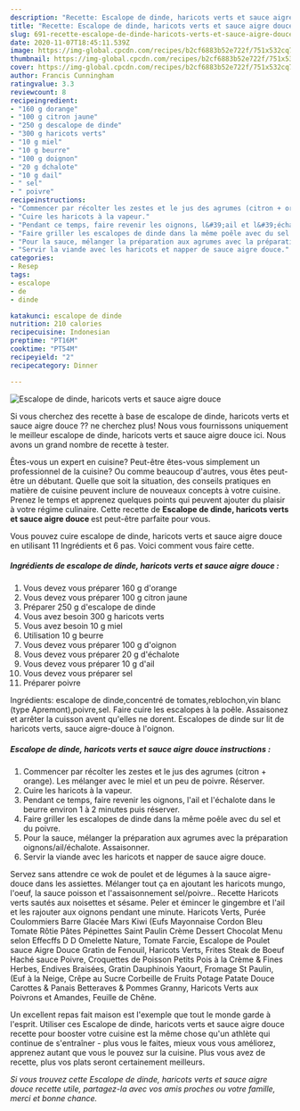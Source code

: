 ```yaml
---
description: "Recette: Escalope de dinde, haricots verts et sauce aigre douce"
title: "Recette: Escalope de dinde, haricots verts et sauce aigre douce"
slug: 691-recette-escalope-de-dinde-haricots-verts-et-sauce-aigre-douce
date: 2020-11-07T18:45:11.539Z
image: https://img-global.cpcdn.com/recipes/b2cf6883b52e722f/751x532cq70/escalope-de-dinde-haricots-verts-et-sauce-aigre-douce-photo-principale-de-la-recette.jpg
thumbnail: https://img-global.cpcdn.com/recipes/b2cf6883b52e722f/751x532cq70/escalope-de-dinde-haricots-verts-et-sauce-aigre-douce-photo-principale-de-la-recette.jpg
cover: https://img-global.cpcdn.com/recipes/b2cf6883b52e722f/751x532cq70/escalope-de-dinde-haricots-verts-et-sauce-aigre-douce-photo-principale-de-la-recette.jpg
author: Francis Cunningham
ratingvalue: 3.3
reviewcount: 8
recipeingredient:
- "160 g dorange"
- "100 g citron jaune"
- "250 g descalope de dinde"
- "300 g haricots verts"
- "10 g miel"
- "10 g beurre"
- "100 g doignon"
- "20 g dchalote"
- "10 g dail"
- " sel"
- " poivre"
recipeinstructions:
- "Commencer par récolter les zestes et le jus des agrumes (citron + orange). Les mélanger avec le miel et un peu de poivre. Réserver."
- "Cuire les haricots à la vapeur."
- "Pendant ce temps, faire revenir les oignons, l&#39;ail et l&#39;échalote dans le beurre environ 1 à 2 minutes puis réserver."
- "Faire griller les escalopes de dinde dans la même poêle avec du sel et du poivre."
- "Pour la sauce, mélanger la préparation aux agrumes avec la préparation oignons/ail/échalote. Assaisonner."
- "Servir la viande avec les haricots et napper de sauce aigre douce."
categories:
- Resep
tags:
- escalope
- de
- dinde

katakunci: escalope de dinde 
nutrition: 210 calories
recipecuisine: Indonesian
preptime: "PT16M"
cooktime: "PT54M"
recipeyield: "2"
recipecategory: Dinner

---
```



![Escalope de dinde, haricots verts et sauce aigre douce](https://img-global.cpcdn.com/recipes/b2cf6883b52e722f/751x532cq70/escalope-de-dinde-haricots-verts-et-sauce-aigre-douce-photo-principale-de-la-recette.jpg)

Si vous cherchez des recette à base de escalope de dinde, haricots verts et sauce aigre douce ?? ne cherchez plus! Nous vous fournissons uniquement le meilleur escalope de dinde, haricots verts et sauce aigre douce ici. Nous avons un grand nombre de recette à tester.

Êtes-vous un expert en cuisine? Peut-être êtes-vous simplement un professionnel de la cuisine? Ou comme beaucoup d'autres, vous êtes peut-être un débutant. Quelle que soit la situation, des conseils pratiques en matière de cuisine peuvent inclure de nouveaux concepts à votre cuisine. Prenez le temps et apprenez quelques points qui peuvent ajouter du plaisir à votre régime culinaire. Cette recette de <strong> Escalope de dinde, haricots verts et sauce aigre douce </strong> est peut-être parfaite pour vous.

<!--inarticleads1-->

Vous pouvez cuire escalope de dinde, haricots verts et sauce aigre douce en utilisant 11 Ingrédients et 6 pas. Voici comment vous faire cette.

##### Ingrédients de escalope de dinde, haricots verts et sauce aigre douce :

1. Vous devez vous préparer 160 g d&#39;orange
1. Vous devez vous préparer 100 g citron jaune
1. Préparer 250 g d&#39;escalope de dinde
1. Vous avez besoin 300 g haricots verts
1. Vous avez besoin 10 g miel
1. Utilisation 10 g beurre
1. Vous devez vous préparer 100 g d&#39;oignon
1. Vous devez vous préparer 20 g d&#39;échalote
1. Vous devez vous préparer 10 g d&#39;ail
1. Vous devez vous préparer  sel
1. Préparer  poivre


Ingrédients: escalope de dinde,concentré de tomates,reblochon,vin blanc (type Apremont),poivre,sel. Faire cuire les escalopes à la poêle. Assaisonez et arrêter la cuisson avent qu&#39;elles ne dorent. Escalopes de dinde sur lit de haricots verts, sauce aigre-douce à l&#39;oignon. 

<!--inarticleads2-->

##### Escalope de dinde, haricots verts et sauce aigre douce instructions :

1. Commencer par récolter les zestes et le jus des agrumes (citron + orange). Les mélanger avec le miel et un peu de poivre. Réserver.
1. Cuire les haricots à la vapeur.
1. Pendant ce temps, faire revenir les oignons, l&#39;ail et l&#39;échalote dans le beurre environ 1 à 2 minutes puis réserver.
1. Faire griller les escalopes de dinde dans la même poêle avec du sel et du poivre.
1. Pour la sauce, mélanger la préparation aux agrumes avec la préparation oignons/ail/échalote. Assaisonner.
1. Servir la viande avec les haricots et napper de sauce aigre douce.


Servez sans attendre ce wok de poulet et de légumes à la sauce aigre-douce dans les assiettes. Mélanger tout ça en ajoutant les haricots mungo, l&#39;oeuf, la sauce poisson et l&#39;assaisonnement sel/poivre.. Recette Haricots verts sautés aux noisettes et sésame. Peler et émincer le gingembre et l&#39;ail et les rajouter aux oignons pendant une minute. Haricots Verts, Purée Coulommiers Barre Glacée Mars Kiwi (Eufs Mayonnaise Cordon Bleu Tomate Rôtie Pâtes Pépinettes Saint Paulin Crème Dessert Chocolat Menu selon Effecffs D D Omelette Nature, Tomate Farcie, Escalope de Poulet sauce Aigre Douce Gratin de Fenouil, Haricots Verts, Frites Steak de Boeuf Haché sauce Poivre, Croquettes de Poisson Petits Pois à la Crème &amp; Fines Herbes, Endives Braisées, Gratin Dauphinois Yaourt, Fromage St Paulin, (Euf à la Neige, Crêpe au Sucre Corbeille de Fruits Potage Patate Douce Carottes &amp; Panais Betteraves &amp; Pommes Granny, Haricots Verts aux Poivrons et Amandes, Feuille de Chêne. 

<!--inarticleads1-->

<p>
Un excellent repas fait maison est l'exemple que tout le monde garde à l'esprit. Utiliser ces Escalope de dinde, haricots verts et sauce aigre douce recette pour booster votre cuisine est la même chose qu'un athlète qui continue de s'entraîner - plus vous le faites, mieux vous vous améliorez, apprenez autant que vous le pouvez sur la cuisine. Plus vous avez de recette, plus vos plats seront certainement meilleurs.
</p>

<p>
<i>Si vous trouvez cette Escalope de dinde, haricots verts et sauce aigre douce recette utile, partagez-la avec vos amis proches ou votre famille, merci et bonne chance.</i>
</p>
